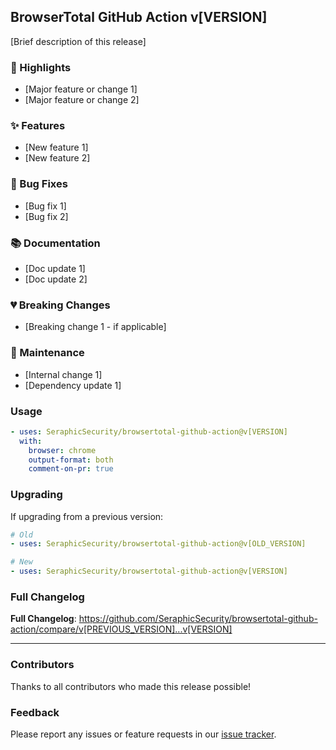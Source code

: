 ## BrowserTotal GitHub Action v[VERSION]

[Brief description of this release]

### 🎯 Highlights

- [Major feature or change 1]
- [Major feature or change 2]

### ✨ Features

- [New feature 1]
- [New feature 2]

### 🐛 Bug Fixes

- [Bug fix 1]
- [Bug fix 2]

### 📚 Documentation

- [Doc update 1]
- [Doc update 2]

### 💔 Breaking Changes

- [Breaking change 1 - if applicable]

### 🔧 Maintenance

- [Internal change 1]
- [Dependency update 1]

### Usage

```yaml
- uses: SeraphicSecurity/browsertotal-github-action@v[VERSION]
  with:
    browser: chrome
    output-format: both
    comment-on-pr: true
```

### Upgrading

If upgrading from a previous version:

```yaml
# Old
- uses: SeraphicSecurity/browsertotal-github-action@v[OLD_VERSION]

# New
- uses: SeraphicSecurity/browsertotal-github-action@v[VERSION]
```

### Full Changelog

**Full Changelog**: https://github.com/SeraphicSecurity/browsertotal-github-action/compare/v[PREVIOUS_VERSION]...v[VERSION]

---

### Contributors

Thanks to all contributors who made this release possible!

### Feedback

Please report any issues or feature requests in our [issue tracker](https://github.com/SeraphicSecurity/browsertotal-github-action/issues). 